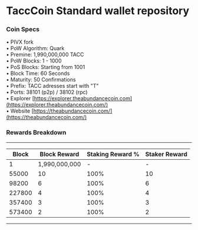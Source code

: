 TaccCoin Standard wallet repository
======================================

### Coin Specs

• PIVX fork   
• PoW Algorithm: Quark   
• Premine: 1,990,000,000 TACC   
• PoW Blocks: 1 - 1000   
• PoS Blocks: Starting from 1001  
• Block Time: 60 Seconds   
• Maturity: 50 Confirmations   
• Prefix: TACC adresses start with "T"   
• Ports: 38101 (p2p) /  38102 (rpc)  
• Explorer [https://explorer.theabundancecoin.com](https://explorer.theabundancecoin.com/)   
• Website [https://theabundancecoin.com/](https://theabundancecoin.com/)

### Rewards Breakdown

---

| Block   | Block Reward  | Staking Reward % | Staker Reward |
| ------- | ----------    | ------------- | -----------      | 
| 1       | 1,990,000,000 | \-            | \-               | 
| 55000       | 10 | 100%            | 10               |
| 98200       | 6 | 100%            | 6               |
| 227800       | 4 | 100%            | 4               |
| 357400       | 3 | 100%            | 3               |
| 573400       | 2 | 100%            | 2               |
---
